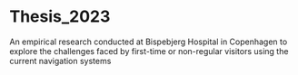 # Thesis_2023
An empirical research conducted at Bispebjerg Hospital in Copenhagen to explore the challenges faced by first-time or non-regular visitors using the current navigation systems
